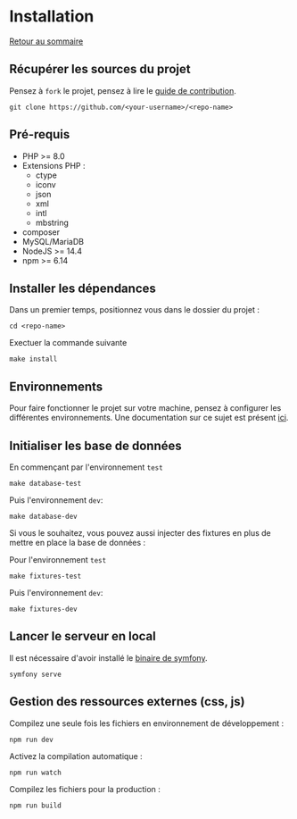 # Installation

[Retour au sommaire](index.md)

## Récupérer les sources du projet
Pensez à `fork` le projet, pensez à lire le [guide de contribution](/CONTRIBUTING.md).
```
git clone https://github.com/<your-username>/<repo-name>
```

## Pré-requis
* PHP >= 8.0
* Extensions PHP :
    * ctype
    * iconv
    * json
    * xml
    * intl
    * mbstring
* composer
* MySQL/MariaDB
* NodeJS >= 14.4
* npm >= 6.14

## Installer les dépendances
Dans un premier temps, positionnez vous dans le dossier du projet :
```
cd <repo-name>
```

Exectuer la commande suivante
```
make install
```

## Environnements
Pour faire fonctionner le projet sur votre machine, pensez à configurer les différentes environnements. Une documentation sur ce sujet est présent [ici](4_environnements.md).

## Initialiser les base de données
En commençant par l'environnement `test`
```
make database-test
```

Puis l'environnement `dev`:
```
make database-dev
```

Si vous le souhaitez, vous pouvez aussi injecter des fixtures en plus de mettre en place la base de données :

Pour l'environnement `test`
```
make fixtures-test
```

Puis l'environnement `dev`:
```
make fixtures-dev
```

## Lancer le serveur en local
Il est nécessaire d'avoir installé le [binaire de symfony](https://symfony.com/download).
```
symfony serve
```

## Gestion des ressources externes (css, js)
Compilez une seule fois les fichiers en environnement de développement :
```
npm run dev
```

Activez la compilation automatique :
```
npm run watch
```

Compilez les fichiers pour la production :
```
npm run build
```
